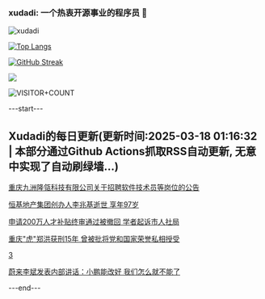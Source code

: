 ### xudadi: 一个热衷开源事业的程序员 👋

![xudadi](https://github-readme-stats-git-masterorgs-github-readme-stats-team.vercel.app/api?username=xudadi)

[![Top Langs](https://github-readme-stats.vercel.app/api/top-langs/?username=xudadi)](https://github.com/anuraghazra/github-readme-stats)

[![GitHub Streak](https://streak-stats.demolab.com?user=xudadi&locale=zh_Hans)](https://git.io/streak-stats)

![](https://raw.githubusercontent.com/xudadi/xudadi/main/assets/github-contribution-grid-snake.svg)

![VISITOR+COUNT](https://komarev.com/ghpvc/?username=xudadi&label=VISITOR+COUNT)


---start---

## Xudadi的每日更新(更新时间:2025-03-18 01:16:32 | 本部分通过Github Actions抓取RSS自动更新, 无意中实现了自动刷绿墙...)

[重庆九洲隆瓴科技有限公司关于招聘软件技术员等岗位的公告](https://www.gongkaoleida.com/article/2324450)

[恒基地产集团创办人李兆基逝世 享年97岁](https://m.163.com/news/article/JQSJQ3JM0001899O.html)

[申请200万人才补贴终审通过被撤回 学者起诉市人社局](https://m.163.com/news/article/JQS5BQOG0514R9P4.html)

[重庆"虎"郑洪获刑15年 曾被批将党和国家荣誉私相授受](https://m.163.com/news/article/JQSB7UP50534A4SC.html)

[3](https://m.163.com/touch/news/sub/domestic)

[蔚来李斌发表内部讲话：小鹏能改好 我们怎么就不能了](https://m.163.com/news/article/JQS5T3J805199NPP.html)

---end---
